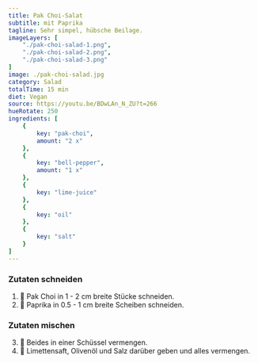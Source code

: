 ```yaml
---
title: Pak Choi-Salat
subtitle: mit Paprika
tagline: Sehr simpel, hübsche Beilage.
imageLayers: [
    "./pak-choi-salad-1.png",
    "./pak-choi-salad-2.png",
    "./pak-choi-salad-3.png"
]
image: ./pak-choi-salad.jpg
category: Salad
totalTime: 15 min
diet: Vegan
source: https://youtu.be/BDwLAn_N_ZU?t=266
hueRotate: 250
ingredients: [
    {
        key: "pak-choi",
        amount: "2 x"
    },
    {
        key: "bell-pepper",
        amount: "1 x"
    },
    {
        key: "lime-juice"
    },
    {
        key: "oil"
    },
    {
        key: "salt"
    }
]
---
```


### Zutaten schneiden

1. 🔪 Pak Choi in 1 - 2 cm breite Stücke schneiden.
2. 🔪 Paprika in 0.5 - 1 cm breite Scheiben schneiden.

### Zutaten mischen

3. 🥣 Beides in einer Schüssel vermengen.
4. 🧂 Limettensaft, Olivenöl und Salz darüber geben und alles vermengen.